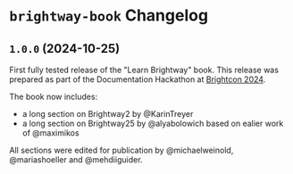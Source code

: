 # `brightway-book` Changelog

## `1.0.0` (2024-10-25)

First fully tested release of the "Learn Brightway" book. This release was prepared as part of the Documentation Hackathon at [Brightcon 2024](https://2024.brightcon.link).

The book now includes:

- a long section on Brightway2 by @KarinTreyer
- a long section on Brightway25 by @alyabolowich based on ealier work of @maximikos

All sections were edited for publication by @michaelweinold, @mariashoeller and @mehdiiguider.